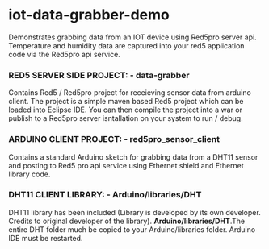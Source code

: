 # iot-data-grabber-demo

Demonstrates grabbing data from an IOT device using Red5pro server api. Temperature and humidity data are captured into your red5 application code via the Red5pro api service.


### RED5 SERVER SIDE PROJECT: - data-grabber

Contains Red5 / Red5pro project for receieving sensor data from arduino client. The project is a simple maven based Red5 project which can be loaded into Eclipse IDE. You can then compile the project into a war or publish to a Red5pro server isntallation on your system to run  / debug.


### ARDUINO CLIENT PROJECT: - red5pro_sensor_client


Contains a standard Arduino sketch for grabbing data from a DHT11 sensor and posting to Red5 pro api service using Ethernet shield and Ethernet library code.


### DHT11 CLIENT LIBRARY: - Arduino/libraries/DHT

DHT11 library has been included (Library is developed by its own developer. Credits to original developer of the library).
**Arduino/libraries/DHT**.The entire DHT folder much be copied to your Arduino/libraries folder. Arduino IDE must be restarted.

